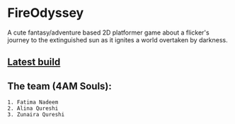# FireOdyssey

A cute fantasy/adventure based 2D platformer game about a flicker's journey to the extinguished sun as it ignites a world overtaken by darkness.

## [Latest build](https://fati-nad.itch.io/fireodyssey)

## The team (4AM Souls):

	1. Fatima Nadeem
	2. Alina Qureshi
	3. Zunaira Qureshi


